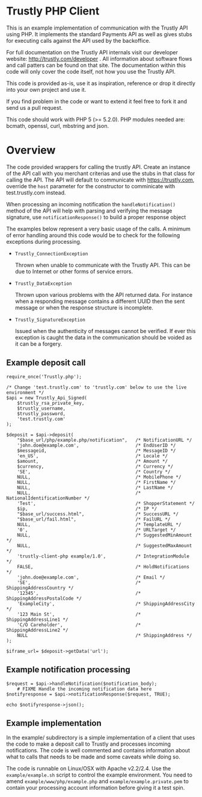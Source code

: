 Trustly PHP Client
=====================

This is an example implementation of communication with the Trustly API using
PHP. It implements the standard Payments API as well as gives stubs for
executing calls against the API used by the backoffice.

For full documentation on the Trustly API internals visit our developer
website: http://trustly.com/developer . All information about software flows and
call patters can be found on that site. The documentation within this code will
only cover the code itself, not how you use the Trustly API.

This code is provided as-is, use it as inspiration, reference or drop it
directly into your own project and use it.

If you find problem in the code or want to extend it feel free to fork it and send us
a pull request.

This code should work with PHP 5 (>= 5.2.0). PHP modules needed are: bcmath,
openssl, curl, mbstring and json.

Overview
========

The code provided wrappers for calling the trustly API. Create an instance of
the API call with you merchant criterias and use the stubs in that class for
calling the API. The API will default to communicate with https://trustly.com,
override the `host` parameter for the constructor to comminicate with
test.trustly.com instead.

When processing an incoming notification the `handleNotification()` method of the
API will help with parsing and verifying the message signature, use `notificationResponse()`
to build a proper response object

The examples below represent a very basic usage of the calls. A minimum of error
handling around this code would be to check for the following exceptions during
processing.

- `Trustly_ConnectionException`

  Thrown when unable to communicate with the Trustly API. This can be due to
  Internet or other forms of service errors.

- `Trustly_DataException`

  Thrown upon various problems with the API returned data. For instance when a
  responding message contains a different UUID then the sent message or when the
  response structure is incomplete.

- `Trustly_SignatureException`

  Issued when the authenticity of messages cannot be verified. If ever this
  exception is caught the data in the communication should be voided as it can be
  a forgery.

Example deposit call
--------------------

    require_once('Trustly.php');

    /* Change 'test.trustly.com' to 'trustly.com' below to use the live environment */
    $api = new Trustly_Api_Signed(
        $trustly_rsa_private_key,
        $trustly_username,
        $trustly_password,
        'test.trustly.com'
    );

    $deposit = $api->deposit(
        "$base_url/php/example.php/notification",   /* NotificationURL */
        'john.doe@example.com',                     /* EndUserID */
        $messageid,                                 /* MessageID */
        'en_US',                                    /* Locale */
        $amount,                                    /* Amount */
        $currency,                                  /* Currency */
        'SE',                                       /* Country */
        NULL,                                       /* MobilePhone */
        NULL,                                       /* FirstName */
        NULL,                                       /* LastName */
        NULL,                                       /* NationalIdentificationNumber */
        'Test',                                     /* ShopperStatement */
        $ip,                                        /* IP */
        "$base_url/success.html",                   /* SuccessURL */
        "$base_url/fail.html",                      /* FailURL */
        NULL,                                       /* TemplateURL */
        '0',                                        /* URLTarget */
        NULL,                                       /* SuggestedMinAmount */
        NULL,                                       /* SuggestedMaxAmount */
        'trustly-client-php example/1.0',           /* IntegrationModule */
        FALSE,                                      /* HoldNotifications */
        'john.doe@example.com',                     /* Email */
        'SE',                                       /* ShippingAddressCountry */
        '12345',                                    /* ShippingAddressPostalCode */
        'ExampleCity',                              /* ShippingAddressCity */
        '123 Main St',                              /* ShippingAddressLine1 */
        'C/O Careholder',                           /* ShippingAddressLine2 */
        NULL                                        /* ShippingAddress */
    );

    $iframe_url= $deposit->getData('url');

Example notification processing
-------------------------------

    $request = $api->handleNotification($notification_body);
        # FIXME Handle the incoming notification data here
    $notifyresponse = $api->notificationResponse($request, TRUE);

    echo $notifyresponse->json();

Example implementation
----------------------

In the example/ subdirectory is a simple implementation of a client that uses
the code to make a deposit call to Trustly and processes incoming
notifications. The code is well commented and contains information about what
to calls that needs to be made and some caveats while doing so.

The code is runnable on Linux/OSX with Apache v2.2/2.4. Use the
`example/example.sh` script to control the example environment. You need to
amend `example/www/php/example.php` and `example/example.private.pem` to
contain your processing account information before giving it a test spin.
